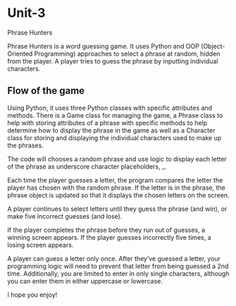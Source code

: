 # Unit-3
Phrase Hunters


Phrase Hunters is a word guessing game. It uses Python and OOP (Object-Oriented Programming) approaches to select a phrase at random, hidden from the player. A player tries to guess the phrase by inputting individual characters.

## Flow of the game

Using Python, it uses three Python classes with specific attributes and methods. There is a Game class for managing the game, a Phrase class to help with storing attributes of a phrase with specific methods to help determine how to display the phrase in the game as well as a Character class for storing and displaying the individual characters used to make up the phrases.

The code will chooses a random phrase and use logic to display each letter of the phrase as underscore character placeholders, _.

Each time the player guesses a letter, the program compares the letter the player has chosen with the random phrase. If the letter is in the phrase, the phrase object is updated so that it displays the chosen letters on the screen.

A player continues to select letters until they guess the phrase (and win), or make five incorrect guesses (and lose).

If the player completes the phrase before they run out of guesses, a winning screen appears. If the player guesses incorrectly five times, a losing screen appears.

A player can guess a letter only once. After they’ve guessed a letter, your programming logic will need to prevent that letter from being guessed a 2nd time. Additionally, you are limited to enter in only single characters, although you can enter them in either uppercase or lowercase. 

I hope you enjoy! 


